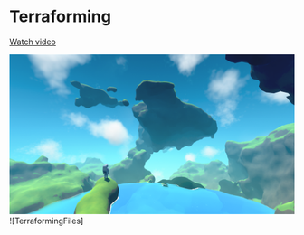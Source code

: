 # Terraforming

[Watch video](https://youtu.be/vTMEdHcKgM4)

![Terraforming](https://raw.githubusercontent.com/SebLague/Images/master/Terraforming.png)
![TerraformingFiles]
